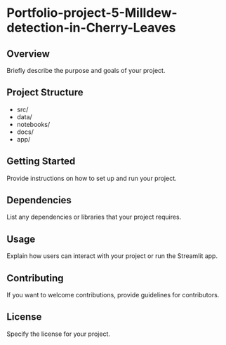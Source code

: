 # Portfolio-project-5-Milldew-detection-in-Cherry-Leaves

## Overview
Briefly describe the purpose and goals of your project.

## Project Structure
- src/
- data/
- notebooks/
- docs/
- app/

## Getting Started
Provide instructions on how to set up and run your project.

## Dependencies
List any dependencies or libraries that your project requires.

## Usage
Explain how users can interact with your project or run the Streamlit app.

## Contributing
If you want to welcome contributions, provide guidelines for contributors.

## License
Specify the license for your project.
